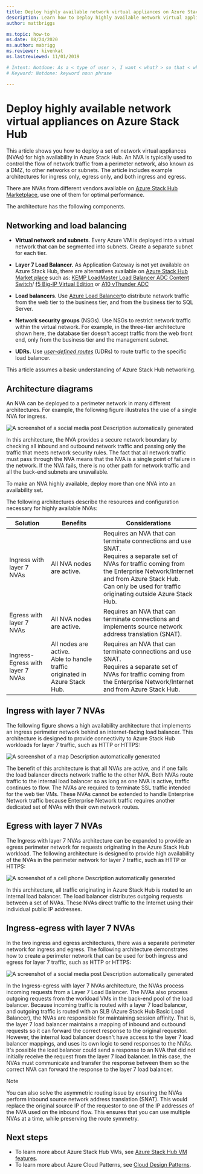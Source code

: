 ```yaml
---
title: Deploy highly available network virtual appliances on Azure Stack Hub 
description: Learn how to Deploy highly available network virtual appliances on Azure Stack Hub.
author: mattbriggs

ms.topic: how-to
ms.date: 08/24/2020
ms.author: mabrigg
ms.reviewer: kivenkat
ms.lastreviewed: 11/01/2019

# Intent: Notdone: As a < type of user >, I want < what? > so that < why? >
# Keyword: Notdone: keyword noun phrase

---
```



# Deploy highly available network virtual appliances on Azure Stack Hub

This article shows you how to deploy a set of network virtual appliances (NVAs) for high availability in Azure Stack Hub. An NVA is typically used to control the flow of network traffic from a perimeter network, also known as a DMZ, to other networks or subnets. The article includes example architectures for ingress only, egress only, and both ingress and egress.

There are NVAs from different vendors available on [Azure Stack Hub Marketplace](../operator/azure-stack-marketplace-azure-items.md), use one of them for optimal performance.

The architecture has the following components.

## Networking and load balancing

-   **Virtual network and subnets**. Every Azure VM is deployed into a virtual network that can be segmented into subnets. Create a separate subnet for each tier.

-   **Layer 7 Load Balancer.** As Application Gateway is not yet available on Azure Stack Hub, there are alternatives available on [Azure Stack Hub Market place](../operator/azure-stack-marketplace-azure-items.md) such as: [KEMP LoadMaster Load Balancer ADC Content Switch](https://azuremarketplace.microsoft.com/marketplace/apps/kemptech.vlm-azure)/ [f5 Big-IP Virtual Edition](https://azuremarketplace.microsoft.com/marketplace/apps/f5-networks.f5-big-ip-best) or [A10 vThunder ADC](https://azuremarketplace.microsoft.com/marketplace/apps/a10networks.vthunder-414-gr1)

-   **Load balancers**. Use [Azure Load Balancer](/azure/load-balancer/load-balancer-overview)to distribute network traffic from the web tier to the business tier, and from the business tier to SQL Server.

-   **Network security groups** (NSGs). Use NSGs to restrict network traffic within the virtual network. For example, in the three-tier architecture shown here, the database tier doesn't accept traffic from the web front end, only from the business tier and the management subnet.

-   **UDRs.** Use [*user-defined routes*](/azure/virtual-network/virtual-networks-udr-overview/) (UDRs) to route traffic to the specific load balancer.

This article assumes a basic understanding of Azure Stack Hub networking.

## Architecture diagrams

An NVA can be deployed to a perimeter network in many different architectures. For example, the following figure illustrates the use of a single NVA for ingress.

![A screenshot of a social media post Description automatically generated](./media/iaas-architecture-nva-architecture/iaas-architecture-nva-architecture-image1.svg)

In this architecture, the NVA provides a secure network boundary by checking all inbound and outbound network traffic and passing only the traffic that meets network security rules. The fact that all network traffic must pass through the NVA means that the NVA is a single point of failure in the network. If the NVA fails, there is no other path for network traffic and all the back-end subnets are unavailable.

To make an NVA highly available, deploy more than one NVA into an availability set.

The following architectures describe the resources and configuration necessary for highly available NVAs:

| Solution | Benefits | Considerations |
| --- | --- | --- |
| Ingress with layer 7 NVAs | All NVA nodes are active. | Requires an NVA that can terminate connections and use SNAT.<br>Requires a separate set of NVAs for traffic coming from the Enterprise Network/Internet and from Azure Stack Hub.<br>Can only be used for traffic originating outside Azure Stack Hub.  |
| Egress with layer 7 NVAs | All NVA nodes are active. | Requires an NVA that can terminate connections and implements source network address translation (SNAT). |
| Ingress-Egress with layer 7 NVAs | All nodes are active.<br>Able to handle traffic originated in Azure Stack Hub. | Requires an NVA that can terminate connections and use SNAT.<br>Requires a separate set of NVAs for traffic coming from the Enterprise Network/Internet and from Azure Stack Hub. |

## Ingress with layer 7 NVAs

The following figure shows a high availability architecture that implements an ingress perimeter network behind an internet-facing load balancer. This architecture is designed to provide connectivity to Azure Stack Hub workloads for layer 7 traffic, such as HTTP or HTTPS:

![A screenshot of a map Description automatically generated](./media/iaas-architecture-nva-architecture/iaas-architecture-nva-architecture-image2.svg)

The benefit of this architecture is that all NVAs are active, and if one fails the load balancer directs network traffic to the other NVA. Both NVAs route traffic to the internal load balancer so as long as one NVA is active, traffic continues to flow. The NVAs are required to terminate SSL traffic intended for the web tier VMs. These NVAs cannot be extended to handle Enterprise Network traffic because Enterprise Network traffic requires another dedicated set of NVAs with their own network routes.

## Egress with layer 7 NVAs

The Ingress with layer 7 NVAs architecture can be expanded to provide an egress perimeter network for requests originating in the Azure Stack Hub workload. The following architecture is designed to provide high availability of the NVAs in the perimeter network for layer 7 traffic, such as HTTP or HTTPS:

![A screenshot of a cell phone Description automatically generated](./media/iaas-architecture-nva-architecture/iaas-architecture-nva-architecture-image4.svg)

In this architecture, all traffic originating in Azure Stack Hub is routed to an internal load balancer. The load balancer distributes outgoing requests between a set of NVAs. These NVAs direct traffic to the Internet using their individual public IP addresses.

## Ingress-egress with layer 7  NVAs

In the two ingress and egress architectures, there was a separate perimeter network for ingress and egress. The following architecture demonstrates how to create a perimeter network that can be used for both ingress and egress for layer 7 traffic, such as HTTP or HTTPS:

![A screenshot of a social media post Description automatically generated](./media/iaas-architecture-nva-architecture/iaas-architecture-nva-architecture-image4.svg)

In the Ingress-egress with layer 7 NVAs architecture, the NVAs process incoming requests from a Layer 7 Load Balancer. The NVAs also process outgoing requests from the workload VMs in the back-end pool of the load balancer. Because incoming traffic is routed with a layer 7 load balancer, and outgoing traffic is routed with an SLB (Azure Stack Hub Basic Load Balancer), the NVAs are responsible for maintaining session affinity. That is, the layer 7 load balancer maintains a mapping of inbound and outbound requests so it can forward the correct response to the original requestor. However, the internal load balancer doesn't have access to the layer 7 load balancer mappings, and uses its own logic to send responses to the NVAs. It's possible the load balancer could send a response to an NVA that did not initially receive the request from the layer 7 load balancer. In this case, the NVAs must communicate and transfer the response between them so the correct NVA can forward the response to the layer 7 load balancer.

> [!NOTE]  
> You can also solve the asymmetric routing issue by ensuring the NVAs perform inbound source network address translation (SNAT). This would replace the original source IP of the requestor to one of the IP addresses of the NVA used on the inbound flow. This ensures that you can use multiple NVAs at a time, while preserving the route symmetry.

## Next steps

- To learn more about Azure Stack Hub VMs, see [Azure Stack Hub VM features](azure-stack-vm-considerations.md).  
- To learn more about Azure Cloud Patterns, see [Cloud Design Patterns](/azure/architecture/patterns).
